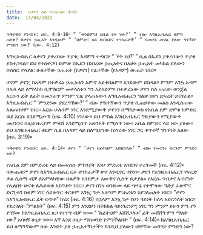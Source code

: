 ```yaml
---
title:  በቃየን ላይ የተሰጠው ቅጣት
date:  13/04/2022
---
```


`ጥቅሶቹን ያንብቡ: ዘፍ. 4:9-16። “ ‘ወንድምህ አቤል የት ነው?’ ” ብሎ እግዚአብሔር ለምን ጠየቀ? በቃየን ኃጢአት እንዲሁም “ ‘በምድር ላይ ኮብላይና ተንከራታች’ ” በመሆኑ መሃል ያለው ግንኙነት ምንድን ነው? (ዘፍ. 4:12)`

እግዚአብሔር ለቃየን ያቀረበው ጥያቄ; አዳምን ተጣርቶ “ ‘የት ነህ?’ ” ሲል በኤደን ያቀረበውን ጥያቄ ያስተጋባል። ይህ የተስተጋባ ድምጽ በኤደን በነበረው ኃጢአትና በአሁኑ ኃጢአት መካከል ያለውን ትስስር ያሳያል: ሁለተኛው ኃጢአት (የቃየን) የፊተኛው (የአዳም) ውጤት ነበር።

ሆኖም ቃየን; ከአዳም በተቃራኒ ኃጢአቱን አምኖ አይቀበልም። እንደውም ይክዳል። ምንም እንኳ አዳም በሌላ ላይ ለማላከክ ቢሞክርም መተላለፉን ግን አይክድም። በተቃራኒው ቃየን ስለ ሠራው ወንጀል እርሱን ፊት ለፊት በመጋፈጥ ምንም ጊዜ ያላጠፋውን እግዚአብሔርን ግልጽ በሆነ ድፍረት ይናገራል። እግዚአብሔር “ ‘ምንድነው ያደረግኸው?’ ” ብሎ ሦስተኛውን ጥያቄ ሲጠይቀው መልስ እንዲሰጠው አልጠበቀም ነበር። እርሱ ሁሉንም ነገር እንደሚያውቅ ቃየንን በማስታወስ የአቤል ደም ድምፅ ከምድር ወደ እርሱ እንደሚጮኽ (ዘፍ. 4:10) ነገረው። ይህ ምስል እግዚአብሔር ግድያውን የሚያውቅ መሆኑንና በዚህ ዙሪያም ምላሽ እንደሚሰጥ አጽንኦት የሚሰጥ ነው። አቤል በምድር ላይ ነው ያለው። ይህ እግዚአብሔር ቀደም ሲል በአዳም ላይ ስለሚሆነው ከነገረው ነገር ጋር ቀጥተኛ ግንኙነት አለው (ዘፍ. 3:19)።

`ጥቅሶቹን ያንብቡ: ዘፍ. 4:14። ቃየን “ ‘ቃየን ከፊትህም እሸሸጋለሁ’ ” ብሎ የመናገሩ ትርጉም ምንድን ነው?`

የአቤል ደም በምድሪቱ ላይ በመፍሰሱ ምክንያት እነሆ ምድሪቱ እንደገና ተረገመች (ዘፍ. 4:12)። በውጤቱም ቃየን ከእግዚአብሔር ርቆ ተንከራታች ሆኖ እንዲኖር ተኮነነ። ቃየን የእግዚአብሔርን የፍርድ ቃል ሲሰማ ብቻ ለአምላካዊው ህልዎት አንደምታ እውቅና ሲሰጥ ይታያል። የእርሱ ጥበቃና አብሮነት የሌለበት ሁናቴ ለሕይወቱ አስግቶት ነበር። ቃየን በገዛ ወንድሙ ላይ ጭካኔ የተሞላው ግድያ ፈጽሞና ድርጊቱን ከቁም ነገር ሳይቆጥር ቀርቶም እንኳ; ጌታ አሁንም ምሕረቱን እየገለጠለት ነበር። “ቃየን ከእግዚአብሔር ፊት ወጥቶ” ከሄደ (ዘፍ. 4:16) በኋላም እንኳ ጌታ የሆነ ዓይነት ከለላ አድርጎለት ነበር። ያደረገለት “ምልክት” (ዘፍ. 4:15) ምን እንደሆነ በትክክል ባይነገረንም; ነገር ግን ምንም ይሁን ምን ያን ያገኘው ከእግዚአብሔር ጸጋ የተነሣ ብቻ ነው። “ ‘ከፊትህም እሸሸጋለሁ’ ፊት መሸሸግ ምን ማለት ነው? አሳዛኝ ሁኔታ ነው። እኛ እንደ ሁኔታ ማስወገድ የምንችልበት  ” (ዘፍ. 4:14)። ከእግዚአብሔር ይህ ለማንኛውም ሰው እንዴት ያለ ኃጢአተኝነታችን እንዲህ ያለውን ብቸኛው መንገድ ምንድን ነው?
